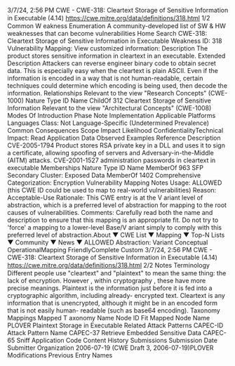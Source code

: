 3/7/24, 2:56 PM CWE - CWE-318: Cleartext Storage of Sensitive Information in Executable (4.14)
https://cwe.mitre.org/data/deﬁnitions/318.html 1/2
Common W eakness Enumeration
A community-developed list of SW & HW weaknesses that can become
vulnerabilities
Home Search
CWE-318: Cleartext Storage of Sensitive Information in Executable
Weakness ID: 318
Vulnerability Mapping: 
View customized information:
 Description
The product stores sensitive information in cleartext in an executable.
 Extended Description
Attackers can reverse engineer binary code to obtain secret data. This is especially easy when the cleartext is plain ASCII. Even if the
information is encoded in a way that is not human-readable, certain techniques could determine which encoding is being used, then
decode the information.
 Relationships
 Relevant to the view "Research Concepts" (CWE-1000)
Nature Type ID Name
ChildOf 312 Cleartext Storage of Sensitive Information
 Relevant to the view "Architectural Concepts" (CWE-1008)
 Modes Of Introduction
Phase Note
Implementation
 Applicable Platforms
Languages
Class: Not Language-Specific (Undetermined Prevalence)
 Common Consequences
Scope Impact Likelihood
ConfidentialityTechnical Impact: Read Application Data
 Observed Examples
Reference Description
CVE-2005-1794 Product stores RSA private key in a DLL and uses it to sign a certificate, allowing spoofing of servers
and Adversary-in-the-Middle (AITM) attacks.
CVE-2001-1527 administration passwords in cleartext in executable
 Memberships
Nature Type ID Name
MemberOf 963 SFP Secondary Cluster: Exposed Data
MemberOf 1402 Comprehensive Categorization: Encryption
 Vulnerability Mapping Notes
Usage: ALLOWED (this CWE ID could be used to map to real-world vulnerabilities)
Reason: Acceptable-Use
Rationale:
This CWE entry is at the V ariant level of abstraction, which is a preferred level of abstraction for mapping to the root causes of
vulnerabilities.
Comments:
Carefully read both the name and description to ensure that this mapping is an appropriate fit. Do not try to 'force' a mapping to a
lower-level Base/V ariant simply to comply with this preferred level of abstraction.About ▼ CWE List ▼ Mapping ▼ Top-N Lists ▼ Community ▼ News ▼
ALLOWED
Abstraction: Variant
Conceptual OperationalMapping
FriendlyComplete Custom
3/7/24, 2:56 PM CWE - CWE-318: Cleartext Storage of Sensitive Information in Executable (4.14)
https://cwe.mitre.org/data/deﬁnitions/318.html 2/2
 Notes
Terminology
Different people use "cleartext" and "plaintext" to mean the same thing: the lack of encryption. However , within cryptography , these
have more precise meanings. Plaintext is the information just before it is fed into a cryptographic algorithm, including already-
encrypted text. Cleartext is any information that is unencrypted, although it might be in an encoded form that is not easily human-
readable (such as base64 encoding).
 Taxonomy Mappings
Mapped T axonomy Name Node ID Fit Mapped Node Name
PLOVER Plaintext Storage in Executable
 Related Attack Patterns
CAPEC-ID Attack Pattern Name
CAPEC-37 Retrieve Embedded Sensitive Data
CAPEC-65 Sniff Application Code
 Content History
 Submissions
Submission Date Submitter Organization
2006-07-19
(CWE Draft 3, 2006-07-19)PLOVER
 Modifications
 Previous Entry Names